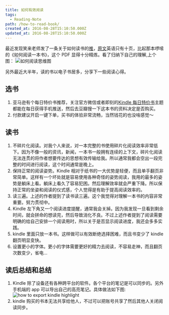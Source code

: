 ```yaml
---
title: 如何有效阅读
tags:
  - Reading-Note
path: /how-to-read-book/
created_at: 2016-08-28T15:10:50.000Z
updated_at: 2016-08-28T15:10:50.000Z
---
```


最近发现笑来老师发了一条关于如何读书的[推][1]，[原文][2]英语只有十页，比起那本啰嗦的《如何阅读一本书》，这个 PDF 显得十分精炼。看了归纳下自己的理解,上个图：
![][image-1]

另外最近大半年，读的书以电子书居多，分享下一些阅读心得。

## 选书

1.  亚马逊有个每日特价书推荐，关注官方微信或者即刻的[Kindle 每日特价书][4]主题都能在每日获得手机推送，然后去豆瓣搜一下这本书的资料决定是否购买。
2.  付款建议开启一键下单，买书的体验非常流畅，当然钱花的也没啥感觉～

## 读书

1.  不碎片化阅读。对我个人来说，对一本完整的书使用碎片化阅读效率非常低下。因为不像一般的资讯，新闻，一本书一般拥有连续的上下文，碎片化阅读无法连贯的将作者想要传达的思想有效传输给我。所以通常我都会空出一段完整的时间进行阅读，这个时间通常是晚上。
2.  保持正常的阅读姿势。Kindle 相对于纸书的一大优势是轻便，而且单手翻页非常简单。这样有一个坏处就是容易使用各种奇怪的姿势阅读，我用的最多的姿势是躺床上看。躺床上看久了容易犯困。然后理解效率就会严重下降。所以保持正常的坐姿和阅读的仪式感，个人觉得是有助于提高阅读效率的。
3.  读三遍。上述的作者提到了读书读三遍。这个我觉得对理解一本书的内容非常重要。努力贯彻中。
4.  Kindle 左下角又一个阅读进度提醒，通常我会关掉。因为我发现一旦看到剩余时间，就会拼命的想读完，然后导致消化不良。不过上述作者提到了阅读需要明确的给自己安排一个阅读用时，所以关于是否显示阅读进度，我还会多多实践。
5.  kindle 里面只放一本书。这样做可以有效断绝选择困难，而且书变少了 kindle 翻页明显变快。
6.  设置更小的字体。更小的字体需要更好的精力去阅读，不容易走神，而且翻页次数变少，省电...

## 读后总结和总结

1.  Kindle 除了设备还有各种跨平台的软件。各个平台的笔记是可以同步的。另外手机端的 app 可以导出自己的高亮笔记。具体做法如下图:
    ![][image-2]
2.  kindle 购买的书本无法共享给他人，不过可以把账号共享了然后其他人关闭阅读同步。

[1]: https://twitter.com/xiaolai/status/768629096163123200
[2]: http://pne.people.si.umich.edu/PDF/howtoread.pdf 'how to read'
[4]: http://share.jike.ruguoapp.com/topics/551d1653e4b0cd5b623b4155
[image-1]: ./how-to-read-book.png '如何阅读思维图'
[image-2]: ./how-to-export-kindle-highlight.jpg 'how to export kindle highlight'
